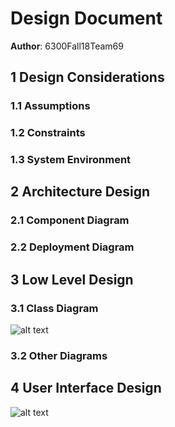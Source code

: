 # Design Document
**Author**: 6300Fall18Team69

## 1 Design Considerations

### 1.1 Assumptions

### 1.2 Constraints

### 1.3 System Environment

## 2 Architecture Design

### 2.1 Component Diagram


### 2.2 Deployment Diagram

## 3 Low Level Design

### 3.1 Class Diagram

![alt text](https://github.gatech.edu/gt-omscs-se-2018fall/6300Fall18Team69/blob/master/GroupProject/Design-Team/Group%20Project%20D1%20-%20Updated.jpg)

### 3.2 Other Diagrams

## 4 User Interface Design

![alt text](https://github.gatech.edu/gt-omscs-se-2018fall/6300Fall18Team69/blob/master/GroupProject/Docs/pics/CS6300%20UI%20Design%20.png)
